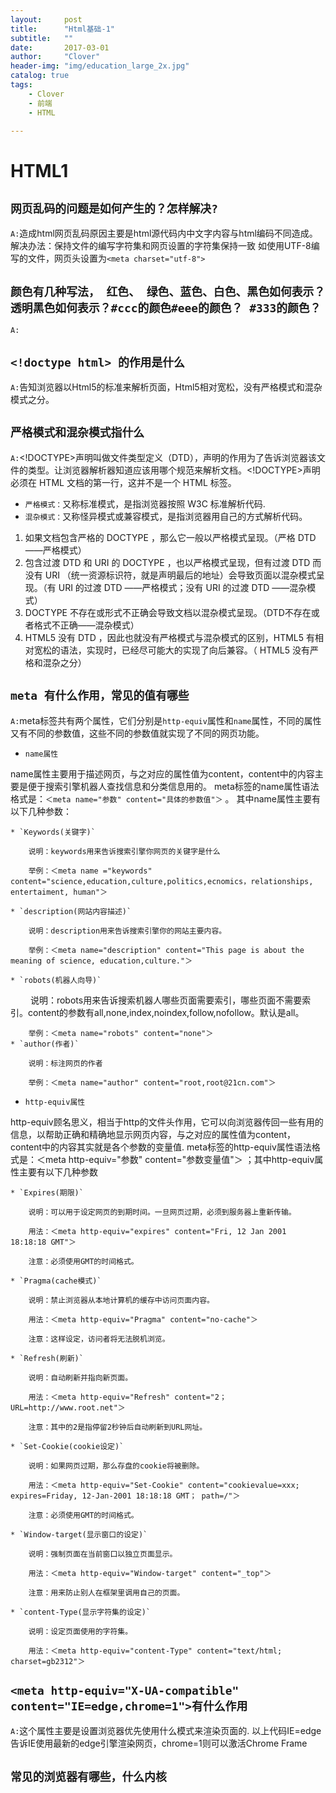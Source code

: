 ```yaml
---
layout:     post
title:      "Html基础-1"
subtitle:   ""
date:       2017-03-01
author:     "Clover"
header-img: "img/education_large_2x.jpg"
catalog: true
tags:
    - Clover
    - 前端
    - HTML

---
```


# HTML1

## `网页乱码的问题是如何产生的？怎样解决?`
`A:`造成html网页乱码原因主要是html源代码内中文字内容与html编码不同造成。解决办法：保持文件的编写字符集和网页设置的字符集保持一致 如使用UTF-8编写的文件，网页头设置为`<meta charset="utf-8">`

## `颜色有几种写法， 红色、 绿色、蓝色、白色、黑色如何表示？ 透明黑色如何表示？#ccc的颜色#eee的颜色？ #333的颜色？`
`A:`

## `<!doctype html> 的作用是什么`
`A:`告知浏览器以Html5的标准来解析页面，Html5相对宽松，没有严格模式和混杂模式之分。

## `严格模式和混杂模式指什么`
`A:`<!DOCTYPE>声明叫做文件类型定义（DTD），声明的作用为了告诉浏览器该文件的类型。让浏览器解析器知道应该用哪个规范来解析文档。<!DOCTYPE>声明必须在 HTML 文档的第一行，这并不是一个 HTML 标签。

* `严格模式：`又称标准模式，是指浏览器按照 W3C 标准解析代码.
* `混杂模式：`又称怪异模式或兼容模式，是指浏览器用自己的方式解析代码。

1. 如果文档包含严格的 DOCTYPE ，那么它一般以严格模式呈现。（严格 DTD ——严格模式） 
2. 包含过渡 DTD 和 URI 的 DOCTYPE ，也以严格模式呈现，但有过渡 DTD 而没有 URI （统一资源标识符，就是声明最后的地址）会导致页面以混杂模式呈现。（有 URI 的过渡 DTD ——严格模式；没有 URI 的过渡 DTD ——混杂模式） 
3. DOCTYPE 不存在或形式不正确会导致文档以混杂模式呈现。（DTD不存在或者格式不正确——混杂模式）
4. HTML5 没有 DTD ，因此也就没有严格模式与混杂模式的区别，HTML5 有相对宽松的语法，实现时，已经尽可能大的实现了向后兼容。（ HTML5 没有严格和混杂之分）


## `meta 有什么作用，常见的值有哪些`
`A:`meta标签共有两个属性，它们分别是`http-equiv`属性和`name`属性，不同的属性又有不同的参数值，这些不同的参数值就实现了不同的网页功能。

* `name属性`

name属性主要用于描述网页，与之对应的属性值为content，content中的内容主要是便于搜索引擎机器人查找信息和分类信息用的。
    meta标签的name属性语法格式是：`＜meta name="参数" content="具体的参数值"＞` 。
    其中name属性主要有以下几种参数：

    * `Keywords(关键字)`
    
    	说明：keywords用来告诉搜索引擎你网页的关键字是什么
    
    	举例：＜meta name ="keywords" content="science,education,culture,politics,ecnomics，relationships, entertaiment, human"＞

	* `description(网站内容描述)`
		
        说明：description用来告诉搜索引擎你的网站主要内容。
        
		举例：＜meta name="description" content="This page is about the meaning of science, education,culture."＞

	* `robots(机器人向导)`
　　
		说明：robots用来告诉搜索机器人哪些页面需要索引，哪些页面不需要索引。content的参数有all,none,index,noindex,follow,nofollow。默认是all。
       
		举例：＜meta name="robots" content="none"＞
	* `author(作者)`
		
        说明：标注网页的作者
        
		举例：＜meta name="author" content="root,root@21cn.com"＞

* `http-equiv属性`

http-equiv顾名思义，相当于http的文件头作用，它可以向浏览器传回一些有用的信息，以帮助正确和精确地显示网页内容，与之对应的属性值为content，content中的内容其实就是各个参数的变量值.
	meta标签的http-equiv属性语法格式是：＜meta http-equiv="参数" content="参数变量值"＞ ；其中http-equiv属性主要有以下几种参数
    
	* `Expires(期限)`
	
		说明：可以用于设定网页的到期时间。一旦网页过期，必须到服务器上重新传输。
        
		用法：＜meta http-equiv="expires" content="Fri, 12 Jan 2001 18:18:18 GMT"＞
        
		注意：必须使用GMT的时间格式。
        
	* `Pragma(cache模式)`
		
        说明：禁止浏览器从本地计算机的缓存中访问页面内容。
		
        用法：＜meta http-equiv="Pragma" content="no-cache"＞
		
        注意：这样设定，访问者将无法脱机浏览。
        
	* `Refresh(刷新)`
		
        说明：自动刷新并指向新页面。
		
        用法：＜meta http-equiv="Refresh" content="2；URL=http://www.root.net"＞
		
        注意：其中的2是指停留2秒钟后自动刷新到URL网址。
        
	* `Set-Cookie(cookie设定)`
		
        说明：如果网页过期，那么存盘的cookie将被删除。
		
        用法：＜meta http-equiv="Set-Cookie" content="cookievalue=xxx; expires=Friday, 12-Jan-2001 18:18:18 GMT； path=/"＞
		
        注意：必须使用GMT的时间格式。
        
	* `Window-target(显示窗口的设定)`
		
        说明：强制页面在当前窗口以独立页面显示。
		
        用法：＜meta http-equiv="Window-target" content="_top"＞
		
        注意：用来防止别人在框架里调用自己的页面。
        
	* `content-Type(显示字符集的设定)`
		
        说明：设定页面使用的字符集。
        
		用法：＜meta http-equiv="content-Type" content="text/html; charset=gb2312"＞



## `<meta http-equiv="X-UA-compatible" content="IE=edge,chrome=1">有什么作用`

`A:`这个属性主要是设置浏览器优先使用什么模式来渲染页面的.
以上代码IE=edge告诉IE使用最新的edge引擎渲染网页，chrome=1则可以激活Chrome Frame

## `常见的浏览器有哪些，什么内核`